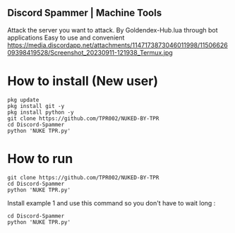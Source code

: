## Discord Spammer | Machine Tools
Attack the server you want to attack. By Goldendex-Hub.lua  through bot applications Easy to use and convenient  https://media.discordapp.net/attachments/1147173873046011998/1150662609398419528/Screenshot_20230911-121938_Termux.jpg

# How to install (New user)
```
pkg update
pkg install git -y
pkg install python -y
git clone https://github.com/TPR002/NUKED-BY-TPR
cd Discord-Spammer
python 'NUKE TPR.py'
```

# How to run

```
git clone https://github.com/TPR002/NUKED-BY-TPR
cd Discord-Spammer
python 'NUKE TPR.py'
```
Install example 1 and use this command so you don't have to wait long :
```
cd Discord-Spammer
python 'NUKE TPR.py'
```

